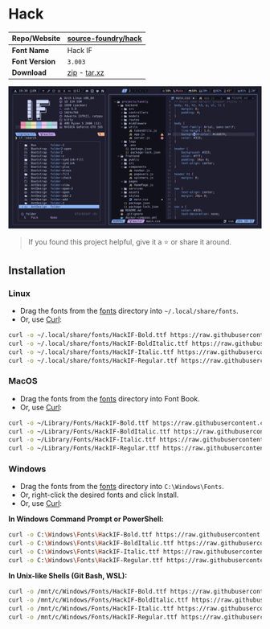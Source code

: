 <!-- SHORTCUT REFERENCE LINKS -->

[zip]: https://github.com/iconicFonts/if/releases/download/v1.1.0/Hack.zip
[tar]: https://github.com/iconicFonts/if/releases/download/v1.1.0/Hack.tar.gz
[url]: https://github.com/source-foundry/hack

# Hack

| Repo/Website     | [source-foundry/hack][url] |
| :--------------- | :------------------------- |
| **Font Name**    | Hack IF                    |
| **Font Version** | `3.003`                    |
| **Download**     | [zip][zip] - [tar.xz][tar] |

![Font preview](preview.png)

> If you found this project helpful, give it a :star: or share it around.

## Installation

### Linux

- Drag the fonts from the [fonts](fonts) directory into `~/.local/share/fonts`.
- Or, use [Curl](https://github.com/curl/curl):

```sh
curl -o ~/.local/share/fonts/HackIF-Bold.ttf https://raw.githubusercontent.com/iconicFonts/if/main/fonts/patched/Hack/fonts/HackIF-Bold.ttf
curl -o ~/.local/share/fonts/HackIF-BoldItalic.ttf https://raw.githubusercontent.com/iconicFonts/if/main/fonts/patched/Hack/fonts/HackIF-BoldItalic.ttf
curl -o ~/.local/share/fonts/HackIF-Italic.ttf https://raw.githubusercontent.com/iconicFonts/if/main/fonts/patched/Hack/fonts/HackIF-Italic.ttf
curl -o ~/.local/share/fonts/HackIF-Regular.ttf https://raw.githubusercontent.com/iconicFonts/if/main/fonts/patched/Hack/fonts/HackIF-Regular.ttf
```

### MacOS

- Drag the fonts from the [fonts](fonts) directory into Font Book.
- Or, use [Curl](https://github.com/curl/curl):

```sh
curl -o ~/Library/Fonts/HackIF-Bold.ttf https://raw.githubusercontent.com/iconicFonts/if/main/fonts/patched/Hack/fonts/HackIF-Bold.ttf
curl -o ~/Library/Fonts/HackIF-BoldItalic.ttf https://raw.githubusercontent.com/iconicFonts/if/main/fonts/patched/Hack/fonts/HackIF-BoldItalic.ttf
curl -o ~/Library/Fonts/HackIF-Italic.ttf https://raw.githubusercontent.com/iconicFonts/if/main/fonts/patched/Hack/fonts/HackIF-Italic.ttf
curl -o ~/Library/Fonts/HackIF-Regular.ttf https://raw.githubusercontent.com/iconicFonts/if/main/fonts/patched/Hack/fonts/HackIF-Regular.ttf
```

### Windows

- Drag the fonts from the [fonts](fonts) directory into `C:\Windows\Fonts`.
- Or, right-click the desired fonts and click Install.
- Or, use [Curl](https://github.com/curl/curl):

**In Windows Command Prompt or PowerShell:**

```sh
curl -o C:\Windows\Fonts\HackIF-Bold.ttf https://raw.githubusercontent.com/iconicFonts/if/main/fonts/patched/Hack/fonts/HackIF-Bold.ttf
curl -o C:\Windows\Fonts\HackIF-BoldItalic.ttf https://raw.githubusercontent.com/iconicFonts/if/main/fonts/patched/Hack/fonts/HackIF-BoldItalic.ttf
curl -o C:\Windows\Fonts\HackIF-Italic.ttf https://raw.githubusercontent.com/iconicFonts/if/main/fonts/patched/Hack/fonts/HackIF-Italic.ttf
curl -o C:\Windows\Fonts\HackIF-Regular.ttf https://raw.githubusercontent.com/iconicFonts/if/main/fonts/patched/Hack/fonts/HackIF-Regular.ttf
```

**In Unix-like Shells (Git Bash, WSL):**

```sh
curl -o /mnt/c/Windows/Fonts/HackIF-Bold.ttf https://raw.githubusercontent.com/iconicFonts/if/main/fonts/patched/Hack/fonts/HackIF-Bold.ttf
curl -o /mnt/c/Windows/Fonts/HackIF-BoldItalic.ttf https://raw.githubusercontent.com/iconicFonts/if/main/fonts/patched/Hack/fonts/HackIF-BoldItalic.ttf
curl -o /mnt/c/Windows/Fonts/HackIF-Italic.ttf https://raw.githubusercontent.com/iconicFonts/if/main/fonts/patched/Hack/fonts/HackIF-Italic.ttf
curl -o /mnt/c/Windows/Fonts/HackIF-Regular.ttf https://raw.githubusercontent.com/iconicFonts/if/main/fonts/patched/Hack/fonts/HackIF-Regular.ttf
```
